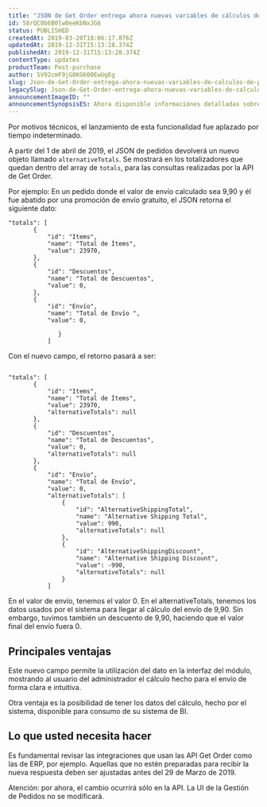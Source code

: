 ```yaml
---
title: "JSON de Get Order entrega ahora nuevas variables de cálculos de pedido"
id: 58rQC0b6B0lw0eeKbNxJG6
status: PUBLISHED
createdAt: 2019-03-20T18:06:17.876Z
updatedAt: 2019-12-31T15:13:28.374Z
publishedAt: 2019-12-31T15:13:28.374Z
contentType: updates
productTeam: Post-purchase
author: 5V92cmF9jG8KG600EwUgEg
slug: Json-de-Get-Order-entrega-ahora-nuevas-variables-de-calculos-de-pedido
legacySlug: Json-de-Get-Order-entrega-ahora-nuevas-variables-de-calculos-de-pedido
announcementImageID: ""
announcementSynopsisES: Ahora disponible informaciónes detalladas sobre el cálculo del envio de lo pedido
---
```


<div class="alert alert-warning">
Por motivos técnicos, el lanzamiento de esta funcionalidad fue aplazado por tiempo indeterminado.
</div>

A partir del 1 de abril de 2019, el JSON de pedidos devolverá un nuevo objeto llamado `alternativeTotals`. Se mostrará en los totalizadores que quedan dentro del array de `totals`, para las consultas realizadas por la API de Get Order.

Por ejemplo:
En un pedido donde el valor de envío calculado sea 9,90 y él fue abatido por una promoción de envío gratuito, el JSON retorna el siguiente dato:

```
"totals": [
       {
           "id": "Items",
           "name": "Total de Ítems",
           "value": 23970,
       },
       {
           "id": "Descuentos",
           "name": "Total de Descuentos",
           "value": 0,
       },
       {
           "id": "Envío",
           "name": "Total de Envío ",
           "value": 0,

              }
           ]
```
Con el nuevo campo, el retorno pasará a ser:
```

"totals": [
       {
           "id": "Items",
           "name": "Total de Ítems",
           "value": 23970,
           "alternativeTotals": null
       },
       {
           "id": "Descuentos",
           "name": "Total de Descuentos",
           "value": 0,
           "alternativeTotals": null
       },
       {
           "id": "Envío",
           "name": "Total de Envío",
           "value": 0,
           "alternativeTotals": [
               {
                   "id": "AlternativeShippingTotal",
                   "name": "Alternative Shipping Total",
                   "value": 990,
                   "alternativeTotals": null
               },
               {
                   "id": "AlternativeShippingDiscount",
                   "name": "Alternative Shipping Discount",
                   "value": -990,
                   "alternativeTotals": null
               }
           ]
```
En el valor de envío, tenemos el valor 0. En el alternativeTotals, tenemos los datos usados por el sistema para llegar al cálculo del envío de 9,90. Sin embargo, tuvimos también un descuento de 9,90, haciendo que el valor final del envío fuera 0.

## Principales ventajas 
Este nuevo campo permite la utilización del dato en la interfaz del módulo, mostrando al usuario del administrador el cálculo hecho para el envío de forma clara e intuitiva.

Otra ventaja es la posibilidad de tener los datos del cálculo, hecho por el sistema, disponible para consumo de su sistema de BI.

## Lo que usted necesita hacer

Es fundamental revisar las integraciones que usan las API Get Order como las de ERP, por ejemplo. Aquellas que no estén preparadas para recibir la nueva respuesta deben ser ajustadas antes del 29 de Marzo de 2019. 

Atención: por ahora, el cambio ocurrirá sólo en la API. La UI de la Gestión de Pedidos no se modificará.
